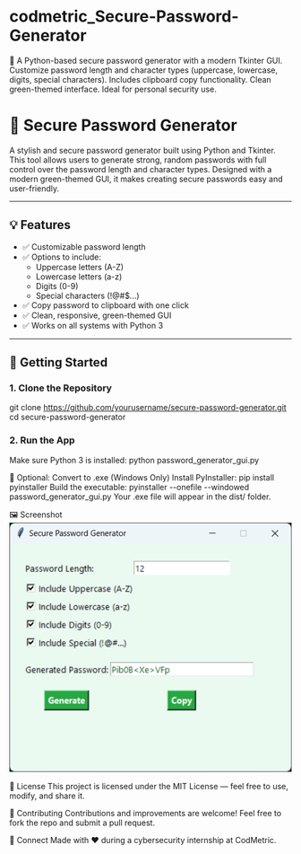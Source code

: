 # codmetric_Secure-Password-Generator
🔐 A Python-based secure password generator with a modern Tkinter GUI. Customize password length and character types (uppercase, lowercase, digits, special characters). Includes clipboard copy functionality. Clean green-themed interface. Ideal for personal security use.

# 🔐 Secure Password Generator

A stylish and secure password generator built using Python and Tkinter. This tool allows users to generate strong, random passwords with full control over the password length and character types. Designed with a modern green-themed GUI, it makes creating secure passwords easy and user-friendly.

---

## 💡 Features

- ✅ Customizable password length
- ✅ Options to include:
  - Uppercase letters (A-Z)
  - Lowercase letters (a-z)
  - Digits (0-9)
  - Special characters (!@#$...)
- ✅ Copy password to clipboard with one click
- ✅ Clean, responsive, green-themed GUI
- ✅ Works on all systems with Python 3

---

## 🚀 Getting Started

### 1. Clone the Repository
git clone https://github.com/yourusername/secure-password-generator.git
cd secure-password-generator

### 2. Run the App
Make sure Python 3 is installed:
python password_generator_gui.py

🧰 Optional: Convert to .exe (Windows Only)
Install PyInstaller:
pip install pyinstaller
Build the executable:
pyinstaller --onefile --windowed password_generator_gui.py
Your .exe file will appear in the dist/ folder.

🖼️ Screenshot
![App Screenshot](Screenshot.png)

📜 License
This project is licensed under the MIT License — feel free to use, modify, and share it.

🤝 Contributing
Contributions and improvements are welcome! Feel free to fork the repo and submit a pull request.

🔗 Connect
Made with ❤️ during a cybersecurity internship at CodMetric.

